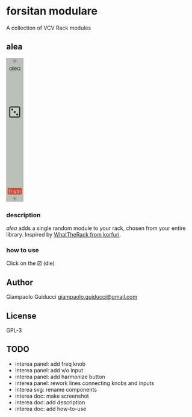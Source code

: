 # forsitan modulare

A collection of VCV Rack modules

## alea

![alea](img/alea.png)

### description

*alea* adds a single random module to your rack, chosen from your entire library. Inspired by [WhatTheRack from korfuri](https://github.com/korfuri/WhatTheRack).

### how to use

Click on the ⚂ (die)

## Author

Giampaolo Guiducci <giampaolo.guiducci@gmail.com>

## License

GPL-3

## TODO

- interea panel: add freq knob
- interea panel: add v/o input
- interea panel: add harmonize button
- interea panel: rework lines connecting knobs and inputs
- interea svg: rename components
- interea doc: make screenshot
- interea doc: add description
- interea doc: add how-to-use
